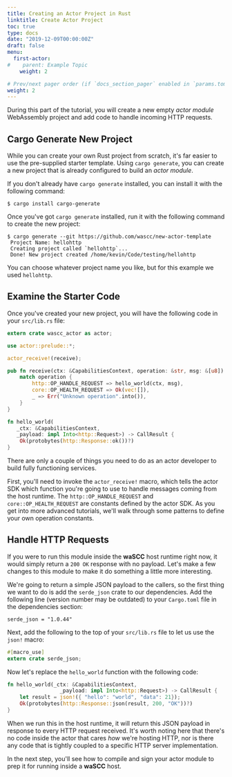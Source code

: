 ```yaml
---
title: Creating an Actor Project in Rust
linktitle: Create Actor Project
toc: true
type: docs
date: "2019-12-09T00:00:00Z"
draft: false
menu:
  first-actor:
#    parent: Example Topic
    weight: 2

# Prev/next pager order (if `docs_section_pager` enabled in `params.toml`)
weight: 2
---
```

During this part of the tutorial, you will create a new empty _actor module_ WebAssembly project and add code to handle incoming HTTP requests.

## Cargo Generate New Project
While you can create your own Rust project from scratch, it's far easier to use the pre-supplied starter template. Using `cargo generate`, you can create a new project that is already configured to build an _actor module_.

If you don't already have `cargo generate` installed, you can install it with the following command:

```terminal
$ cargo install cargo-generate
```

Once you've got `cargo generate` installed, run it with the following command to create the new project:

```terminal
$ cargo generate --git https://github.com/wascc/new-actor-template
 Project Name: hellohttp
 Creating project called `hellohttp`...
 Done! New project created /home/kevin/Code/testing/hellohttp
```

You can choose whatever project name you like, but for this example we used `hellohttp`.

## Examine the Starter Code
Once you've created your new project, you will have the following code in your `src/lib.rs` file:

```rust
extern crate wascc_actor as actor;

use actor::prelude::*;

actor_receive!(receive);

pub fn receive(ctx: &CapabilitiesContext, operation: &str, msg: &[u8]) -> CallResult {    
    match operation {
        http::OP_HANDLE_REQUEST => hello_world(ctx, msg),
        core::OP_HEALTH_REQUEST => Ok(vec![]),
        _ => Err("Unknown operation".into()),
    }
}

fn hello_world(
   _ctx: &CapabilitiesContext,
   _payload: impl Into<http::Request>) -> CallResult {
    Ok(protobytes(http::Response::ok())?)
}
```

There are only a couple of things you need to do as an actor developer to build fully functioning services. 

First, you'll need to invoke the `actor_receive!` macro, which tells the actor SDK which function you're going to use to handle messages coming from the host runtime. The `http::OP_HANDLE_REQUEST` and `core::OP_HEALTH_REQUEST` are constants defined by the actor SDK. As you get into more advanced tutorials, we'll walk through some patterns to define your own operation constants.

## Handle HTTP Requests
If you were to run this module inside the **waSCC** host runtime right now, it would simply return a `200 OK` response with no payload. Let's make a few changes to this module to make it do something a little more interesting.

We're going to return a simple JSON payload to the callers, so the first thing we want to do is add the `serde_json` crate to our dependencies. Add the following line (version number may be outdated) to your `Cargo.toml` file in the dependencies section:

```
serde_json = "1.0.44"
```

Next, add the following to the top of your `src/lib.rs` file to let us use the `json!` macro:

```rust
#[macro_use]
extern crate serde_json;
```

Now let's replace the `hello_world` function with the following code:

```rust
fn hello_world(_ctx: &CapabilitiesContext, 
                 _payload: impl Into<http::Request>) -> CallResult {
    let result = json!({ "hello": "world", "data": 21});
    Ok(protobytes(http::Response::json(result, 200, "OK"))?)
}
```

When we run this in the host runtime, it will return this JSON payload in response to every HTTP request received. It's worth noting here that there's no code inside the actor that cares _how_ we're hosting HTTP, nor is there any code that is tightly coupled to a specific HTTP server implementation.

In the next step, you'll see how to compile and sign your actor module to prep it for running inside a **waSCC** host.